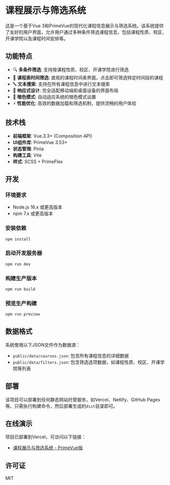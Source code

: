 # 课程展示与筛选系统

这是一个基于Vue 3和PrimeVue的现代化课程信息展示与筛选系统。该系统提供了友好的用户界面，允许用户通过多种条件筛选课程信息，包括课程性质、校区、开课学院以及课程时间安排等。

## 功能特点

- 🔍 **多条件筛选**: 支持按课程性质、校区、开课学院进行筛选
- 📅 **课程表时间筛选**: 直观的课程时间表界面，点击即可筛选特定时间段的课程
- 🔤 **文本搜索**: 支持在所有课程信息中进行文本搜索
- 📱 **响应式设计**: 完全适配移动端和桌面设备的界面布局
- 🌙 **暗色模式**: 自动适应系统的暗色模式设置
- ⚡ **性能优化**: 高效的数据加载和筛选机制，提供流畅的用户体验

## 技术栈

- **前端框架**: Vue.3.3+ (Composition API)
- **UI组件库**: PrimeVue 3.53+
- **状态管理**: Pinia
- **构建工具**: Vite
- **样式**: SCSS + PrimeFlex

## 开发

### 环境要求

- Node.js 16.x 或更高版本
- npm 7.x 或更高版本

### 安装依赖

```bash
npm install
```

### 启动开发服务器

```bash
npm run dev
```

### 构建生产版本

```bash
npm run build
```

### 预览生产构建

```bash
npm run preview
```

## 数据格式

系统使用以下JSON文件作为数据源：

- `public/data/courses.json`: 包含所有课程信息的详细数据
- `public/data/filters.json`: 包含筛选选项数据，如课程性质、校区、开课学院等列表

## 部署

该项目可以部署到任何静态网站托管服务，如Vercel、Netlify、GitHub Pages等。只需执行构建命令，然后部署生成的`dist`目录即可。

## 在线演示

项目已部署到Vercel，可访问以下链接：
- [课程展示与筛选系统 - PrimeVue版](https://course-selection-2hqn0na4d-f1justins-projects.vercel.app)

## 许可证

MIT
